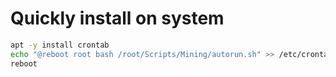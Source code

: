 # Quickly install on system

```bash
apt -y install crontab
echo "@reboot root bash /root/Scripts/Mining/autorun.sh" >> /etc/crontab
reboot
```


